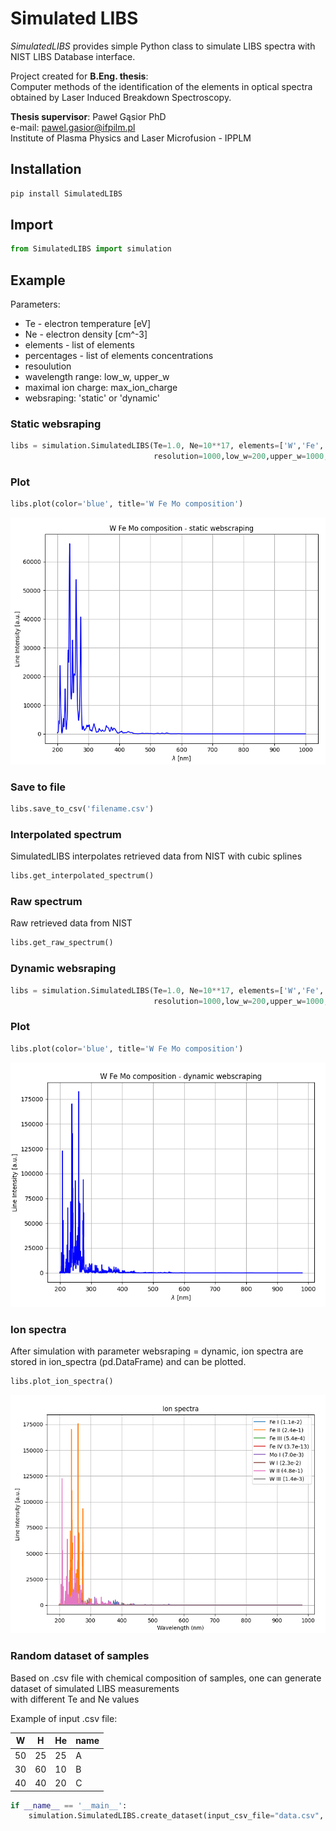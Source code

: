 # Simulated LIBS

*SimulatedLIBS* provides simple Python class to simulate LIBS spectra with NIST LIBS Database interface.

Project created for **B.Eng. thesis**:  
Computer methods of the identification of the elements in optical spectra obtained by Laser Induced Breakdown Spectroscopy.

**Thesis supervisor**: Paweł Gąsior PhD  
e-mail: pawel.gasior@ifpilm.pl  
Institute of Plasma Physics and Laser Microfusion - IPPLM


## Installation
```python
pip install SimulatedLIBS
```
## Import 
```python
from SimulatedLIBS import simulation
```
## Example 
Parameters:  
- Te - electron temperature [eV]
- Ne - electron density [cm^-3]
- elements - list of elements 
- percentages - list of elements concentrations
- resoulution
- wavelength range: low_w, upper_w
- maximal ion charge: max_ion_charge 
- websraping: 'static' or 'dynamic'


### Static websraping
```python
libs = simulation.SimulatedLIBS(Te=1.0, Ne=10**17, elements=['W','Fe','Mo'],percentages=[50,25,25],
                                resolution=1000,low_w=200,upper_w=1000,max_ion_charge=3, webscraping='static')
```

### Plot
```python
libs.plot(color='blue', title='W Fe Mo composition')
```
![](images/plot_static.png)

### Save to file
```python
libs.save_to_csv('filename.csv')
```

### Interpolated spectrum
SimulatedLIBS interpolates retrieved data from NIST with cubic splines
```python
libs.get_interpolated_spectrum()
```

### Raw spectrum
Raw retrieved data from NIST
```python
libs.get_raw_spectrum()
```
### Dynamic websraping
```python
libs = simulation.SimulatedLIBS(Te=1.0, Ne=10**17, elements=['W','Fe','Mo'],percentages=[50,25,25],
                                resolution=1000,low_w=200,upper_w=1000,max_ion_charge=3, webscraping='dynamic')
```

### Plot
```python
libs.plot(color='blue', title='W Fe Mo composition')
```
![](images/plot_dynamic.png)

### Ion spectra
After simulation with parameter websraping = dynamic, ion spectra are stored in ion_spectra (pd.DataFrame) and can be plotted.  
```python
libs.plot_ion_spectra()
```
![](images/plot_ion_spectra.png)
### Random dataset of samples
Based on .csv file with chemical composition of samples, one can generate dataset of simulated LIBS measurements  
with different Te and Ne values

Example of input .csv file:

|W  |H  |He |name|
|---|---|---|----|
|50 |25 |25 |A   |
|30 |60 |10 |B   |
|40 |40 |20 |C   |

```python
if __name__ == '__main__':
    simulation.SimulatedLIBS.create_dataset(input_csv_file="data.csv", output_csv_file='output.csv', size=100, Te_min=1.0, Te_max=2.0, Ne_min=10**17, Ne_max=10**18)
```



